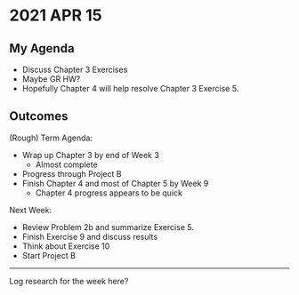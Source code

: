 # 2021 APR 15


## My Agenda
- Discuss Chapter 3 Exercises
- Maybe GR HW?
- Hopefully Chapter 4 will help resolve Chapter 3 Exercise 5.

## Outcomes

(Rough) Term Agenda:
- Wrap up Chapter 3 by end of Week 3
  - Almost complete
- Progress through Project B
- Finish Chapter 4 and most of Chapter 5 by Week 9
  - Chapter 4 progress appears to be quick

Next Week:
- Review Problem 2b and summarize Exercise 5.
- Finish Exercise 9 and discuss results
- Think about Exercise 10
- Start Project B

---

Log research for the week here?
